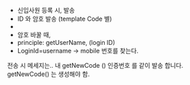 - 신입사원 등록 시, 발송
- ID 와 암호 발송 (template Code 별)
- 
- 암호 바꿀 때,
- principle: getUserName, (login ID)
- LoginId=username -> mobile 번호를 찾는다.

전송 시 메세지는.. 내 getNewCode () 인증번호 를 같이 발송 합니다.
getNewCode() 는 생성해야 함.
